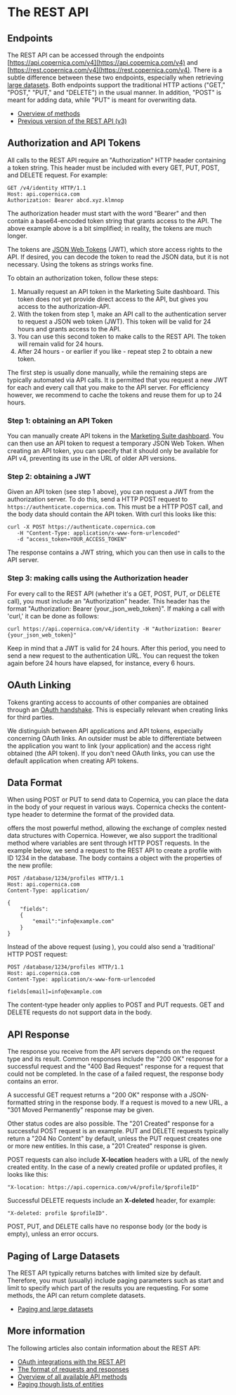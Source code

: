 # The REST API

## Endpoints
The REST API can be accessed through the endpoints [https://api.copernica.com/v4](https://api.copernica.com/v4) and [https://rest.copernica.com/v4](https://rest.copernica.com/v4). There is a subtle difference between these two endpoints, especially when retrieving [large datasets](./rest-paging.md). Both endpoints support the traditional HTTP actions ("GET," "POST," "PUT," and "DELETE") in the usual manner. In addition, "POST" is meant for adding data, while "PUT" is meant for overwriting data.

- [Overview of methods](./rest-methods.md)
- [Previous version of the REST API (v3)](../restv3/rest-api.md)

## Authorization and API Tokens

All calls to the REST API require an "Authorization" HTTP header containing a token string. This header must be included with every GET, PUT, POST, and DELETE request. For example:

```
GET /v4/identity HTTP/1.1
Host: api.copernica.com
Authorization: Bearer abcd.xyz.klmnop
```

The authorization header must start with the word "Bearer" and then contain a base64-encoded token string that grants access to the API. The above example above is a bit simplified; in reality, the tokens are much longer.

The tokens are [JSON Web Tokens](https://jwt.io/introduction) (JWT), which store access rights to the API. If desired, you can decode the token to read the JSON data, but it is not necessary. Using the tokens as strings works fine.

To obtain an authorization token, follow these steps:

1. Manually request an API token in the Marketing Suite dashboard. This token does not yet provide direct access to the API, but gives you access to the authorization-API.
2. With the token from step 1, make an API call to the authentication server to request a JSON web token (JWT). This token will be valid for 24 hours and grants access to the API.
3. You can use this second token to make calls to the REST API. The token will remain valid for 24 hours.
4. After 24 hours - or earlier if you like - repeat step 2 to obtain a new token.

The first step is usually done manually, while the remaining steps are typically automated via API calls. It is permitted that you request a new JWT for each and every call that you make to the API server. For efficiency however, we recommend to cache the tokens and reuse them for up to 24 hours.

### Step 1: obtaining an API Token

You can manually create API tokens in the [Marketing Suite dashboard](https://ms.copernica.com/#/admin/account/access-tokens). You can then use an API token to request a temporary JSON Web Token.
When creating an API token, you can specify that it should only be available for API v4, preventing its use in the URL of older API versions.

### Step 2: obtaining a JWT

Given an API token (see step 1 above), you can request a JWT from the authorization server. To do this, send a HTTP POST request to `https://authenticate.copernica.com`.
This must be a HTTP POST call, and the body data should contain the API token. With curl this looks like this:

```
curl -X POST https://authenticate.copernica.com
   -H "Content-Type: application/x-www-form-urlencoded" 
   -d "access_token=YOUR_ACCESS_TOKEN"
```

The response contains a JWT string, which you can then use in calls to the API server.

### Step 3: making calls using the Authorization header

For every call to the REST API (whether it's a GET, POST, PUT, or DELETE call), you must include an "Authorization" header. This header has the format "Authorization: Bearer {your_json_web_token}". If making a call with 'curl,' it can be done as follows:

```
curl https://api.copernica.com/v4/identity -H "Authorization: Bearer {your_json_web_token}"
```

Keep in mind that a JWT is valid for 24 hours. After this period, you 
need to send a new request to the authentication URL.
You can request the token again before 24 hours have elapsed, for instance, every 6 hours.

## OAuth Linking

Tokens granting access to accounts of other companies are obtained through an [OAuth handshake](./rest-oauth.md). This is especially relevant when creating links for third parties.

We distinguish between API applications and API tokens, especially concerning OAuth links. An outsider must be able to differentiate between the application you want to link (your application) and the access right obtained (the API token). If you don't need OAuth links, you can use the default application when creating API tokens.

## Data Format

When using POST or PUT to send data to Copernica, you can place the data in the body of your request in various ways. Copernica checks the content-type header to determine the format of the provided data.

 offers the most powerful method, allowing the exchange of complex nested data structures with Copernica. However, we also support the traditional method where variables are sent through HTTP POST requests. In the example below, we send a request to the REST API to create a profile with ID 1234 in the database. The body contains a  object with the properties of the new profile:

```
POST /database/1234/profiles HTTP/1.1
Host: api.copernica.com
Content-Type: application/

{
    "fields":
    {
        "email":"info@example.com"
    }
}
```

Instead of the above request (using ), you could also send a 'traditional' HTTP POST request:

```
POST /database/1234/profiles HTTP/1.1
Host: api.copernica.com
Content-Type: application/x-www-form-urlencoded

fields[email]=info@example.com
```

The content-type header only applies to POST and PUT requests. GET and DELETE requests do not support data in the body.

## API Response

The response you receive from the API servers depends on the request type and its result. Common responses include the "200 OK" response for a successful request and the "400 Bad Request" response for a request that could not be completed. In the case of a failed request, the response body contains an error.

A successful GET request returns a "200 OK" response with a JSON-formatted string in the response body. If a request is moved to a new URL, a "301 Moved Permanently" response may be given.

Other status codes are also possible. The "201 Created" response for a successful POST request is an example. PUT and DELETE requests typically return a "204 No Content" by default, unless the PUT request creates one or more new entities. In this case, a "201 Created" response is given.

POST requests can also include **X-location** headers with a URL of the newly created entity. In the case of a newly created profile or updated profiles, it looks like this:

```
"X-location: https://api.copernica.com/v4/profile/$profileID"
```

Successful DELETE requests include an **X-deleted** header, for example:

```
"X-deleted: profile $profileID".
```

POST, PUT, and DELETE calls have no response body (or the body is empty), unless an error occurs.

## Paging of Large Datasets

The REST API typically returns batches with limited size by default. Therefore, you must (usually) include paging parameters such as start and limit to specify which part of the results you are requesting. For some methods, the API can return complete datasets.

* [Paging and large datasets](./rest-paging.md)

## More information

The following articles also contain information about the REST API:

* [OAuth integrations with the REST API](./rest-oauth.md)
* [The format of requests and responses](./rest-requests.md)
* [Overview of all available API methods](./rest-api.md)
* [Paging though lists of entities](./rest-paging.md)
